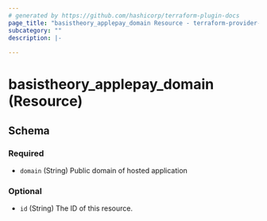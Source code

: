 ```yaml
---
# generated by https://github.com/hashicorp/terraform-plugin-docs
page_title: "basistheory_applepay_domain Resource - terraform-provider-basistheory"
subcategory: ""
description: |-
  
---
```


# basistheory_applepay_domain (Resource)





<!-- schema generated by tfplugindocs -->
## Schema

### Required

- `domain` (String) Public domain of hosted application

### Optional

- `id` (String) The ID of this resource.


